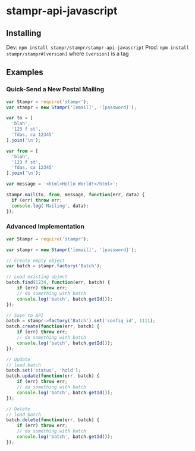stampr-api-javascript
=====================

## Installing

Dev: `npm install stampr/stampr/stampr-api-javascript`
Prod: `npm install stampr/stampr#[version]` where `[version]` is a tag

## Examples

### Quick-Send a New Postal Mailing

```javascript
var Stampr = require('stampr');
var stampr = new Stampr('[email]', '[password]');

var to = [
  'blah',
  '123 f st',
  'fdas, ca 12345'
].join('\n');

var from = [
  'blah',
  '123 f st',
  'fdas, ca 12345'
].join('\n');

var message = '<html>Hello World!</html>';

stampr.mail(to, from, message, function(err, data) {
  if (err) throw err;
  console.log('Mailing', data);
});
```

### Advanced Implementation

```javascript
var Stampr = require('stampr');

var stampr = new Stampr('[email]', '[password]');

// Create empty object
var batch = stampr.factory('Batch');

// Load existing object
batch.find(1234, function(err, batch) {
    if (err) throw err;
    // do something with batch
    console.log('batch', batch.getId());
});

// Save to API
batch = stampr->factory('Batch').set('config_id', 1111);
batch.create(function(err, batch) {
    if (err) throw err;
    // do something with batch
    console.log('batch', batch.getId());
});

// Update
// load batch
batch.set('status', 'hold');
batch.update(function(err, batch) {
    if (err) throw err;
    // do something with batch
    console.log('batch', batch.getId());
});

// Delete
// load batch
batch.delete(function(err, batch) {
    if (err) throw err;
    // do something with batch
    console.log('batch', batch.getId());  
});
```
